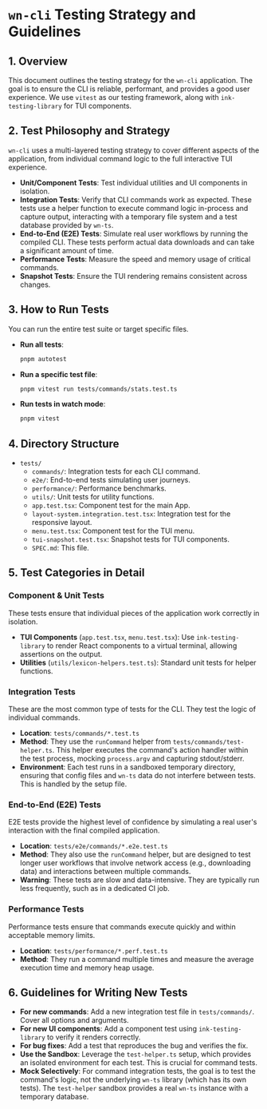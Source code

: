 # `wn-cli` Testing Strategy and Guidelines

## 1. Overview

This document outlines the testing strategy for the `wn-cli` application. The goal is to ensure the CLI is reliable, performant, and provides a good user experience. We use `vitest` as our testing framework, along with `ink-testing-library` for TUI components.

## 2. Test Philosophy and Strategy

`wn-cli` uses a multi-layered testing strategy to cover different aspects of the application, from individual command logic to the full interactive TUI experience.

- **Unit/Component Tests**: Test individual utilities and UI components in isolation.
- **Integration Tests**: Verify that CLI commands work as expected. These tests use a helper function to execute command logic in-process and capture output, interacting with a temporary file system and a test database provided by `wn-ts`.
- **End-to-End (E2E) Tests**: Simulate real user workflows by running the compiled CLI. These tests perform actual data downloads and can take a significant amount of time.
- **Performance Tests**: Measure the speed and memory usage of critical commands.
- **Snapshot Tests**: Ensure the TUI rendering remains consistent across changes.

## 3. How to Run Tests

You can run the entire test suite or target specific files.

- **Run all tests**:
  ```bash
  pnpm autotest
  ```
- **Run a specific test file**:
  ```bash
  pnpm vitest run tests/commands/stats.test.ts
  ```
- **Run tests in watch mode**:
  ```bash
  pnpm vitest
  ```

## 4. Directory Structure

- `tests/`
  - `commands/`: Integration tests for each CLI command.
  - `e2e/`: End-to-end tests simulating user journeys.
  - `performance/`: Performance benchmarks.
  - `utils/`: Unit tests for utility functions.
  - `app.test.tsx`: Component test for the main App.
  - `layout-system.integration.test.tsx`: Integration test for the responsive layout.
  - `menu.test.tsx`: Component test for the TUI menu.
  - `tui-snapshot.test.tsx`: Snapshot tests for TUI components.
  - `SPEC.md`: This file.

## 5. Test Categories in Detail

### Component & Unit Tests
These tests ensure that individual pieces of the application work correctly in isolation.
- **TUI Components** (`app.test.tsx`, `menu.test.tsx`): Use `ink-testing-library` to render React components to a virtual terminal, allowing assertions on the output.
- **Utilities** (`utils/lexicon-helpers.test.ts`): Standard unit tests for helper functions.

### Integration Tests
These are the most common type of tests for the CLI. They test the logic of individual commands.
- **Location**: `tests/commands/*.test.ts`
- **Method**: They use the `runCommand` helper from `tests/commands/test-helper.ts`. This helper executes the command's action handler within the test process, mocking `process.argv` and capturing stdout/stderr.
- **Environment**: Each test runs in a sandboxed temporary directory, ensuring that config files and `wn-ts` data do not interfere between tests. This is handled by the setup file.

### End-to-End (E2E) Tests
E2E tests provide the highest level of confidence by simulating a real user's interaction with the final compiled application.
- **Location**: `tests/e2e/commands/*.e2e.test.ts`
- **Method**: They also use the `runCommand` helper, but are designed to test longer user workflows that involve network access (e.g., downloading data) and interactions between multiple commands.
- **Warning**: These tests are slow and data-intensive. They are typically run less frequently, such as in a dedicated CI job.

### Performance Tests
Performance tests ensure that commands execute quickly and within acceptable memory limits.
- **Location**: `tests/performance/*.perf.test.ts`
- **Method**: They run a command multiple times and measure the average execution time and memory heap usage.

## 6. Guidelines for Writing New Tests
- **For new commands**: Add a new integration test file in `tests/commands/`. Cover all options and arguments.
- **For new UI components**: Add a component test using `ink-testing-library` to verify it renders correctly.
- **For bug fixes**: Add a test that reproduces the bug and verifies the fix.
- **Use the Sandbox**: Leverage the `test-helper.ts` setup, which provides an isolated environment for each test. This is crucial for command tests.
- **Mock Selectively**: For command integration tests, the goal is to test the command's logic, not the underlying `wn-ts` library (which has its own tests). The `test-helper` sandbox provides a real `wn-ts` instance with a temporary database.

